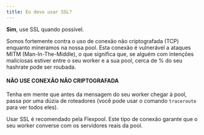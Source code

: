 ```yaml
---
title: Eu devo usar SSL?
---
```


**Sim**, use SSL quando possível.

Somos fortemente contra o uso de conexão não criptografada (TCP) enquanto mineramos na nossa pool. Esta conexão é vulnerável a ataques MITM (Man-In-The-Middle), o que significa que, se alguém com intenções maliciosas estiver entre o seu worker e a sua pool, cerca de % do seu hashrate pode ser roubada.

#### NÃO USE CONEXÃO NÃO CRIPTOGRAFADA

Tenha em mente que antes da mensagem do seu worker chegar à pool, passa por uma dúzia de roteadores (você pode usar o comando `traceroute` para ver todos eles).

Usar SSL é recomendado pela Flexpool. Este tipo de conexão garante que o seu worker converse com os servidores reais da pool.
